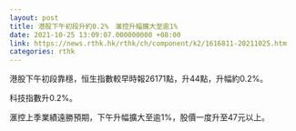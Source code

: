 ```yaml
---
layout: post
title: 港股下午初段升約0.2%　滙控升幅擴大至逾1%
date: 2021-10-25 13:09:07.000000000 +08:00
link: https://news.rthk.hk/rthk/ch/component/k2/1616811-20211025.htm
categories: rthk
---
```


港股下午初段靠穩，恒生指數較早時報26171點，升44點，升幅約0.2%。

科技指數升0.2%。

滙控上季業績遠勝預期，下午升幅擴大至逾1%，股價一度升至47元以上。
